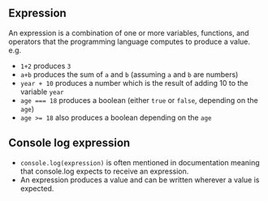 ## Expression
An expression is a combination of one or more variables, functions, and operators that the programming language computes to produce a value.    
e.g.
- ```1+2``` produces ```3```
- ```a+b``` produces the sum of ```a``` and ```b``` (assuming ```a``` and ```b``` are numbers)
- ```year + 10``` produces a number which is the result of adding 10 to the variable ```year```
- ```age === 18``` produces a boolean (either ```true``` or ```false```, depending on the ```age```)
- ```age >= 18``` also produces a boolean depending on the ```age```

## Console log expression
- ```console.log(expression)``` is often mentioned in documentation meaning that console.log expects to receive an expression.
- An expression produces a value and can be written wherever a value is expected.
